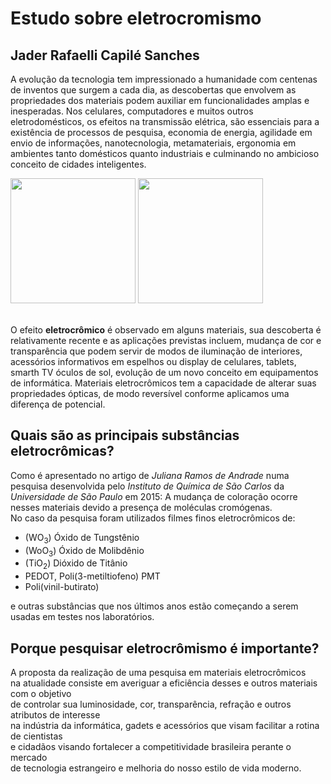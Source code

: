 # Estudo sobre eletrocromismo
## Jader Rafaelli Capilé Sanches

 A evolução da tecnologia tem impressionado a humanidade com centenas de inventos que surgem a cada dia, as descobertas que envolvem as propriedades dos materiais podem auxiliar em funcionalidades amplas e inesperadas.
 Nos celulares, computadores e muitos outros eletrodomésticos, os efeitos na transmissão elétrica, são essenciais para a existência de processos de pesquisa, economia de energia, agilidade em envio de informações, nanotecnologia, metamateriais, ergonomia em ambientes tanto domésticos quanto industriais e culminando no ambicioso conceito de cidades inteligentes.
</br>
<div>
<img src="https://upload.wikimedia.org/wikipedia/commons/5/59/Electrochromic_devices_in_bleach_state%2C_The_MSU_Baroda%2C_India.jpg"  width="200" height="200">
    
<img src="https://upload.wikimedia.org/wikipedia/commons/6/66/Electrochromic_devices_in_color_state%2C_The_MSU_Baroda%2C_India.jpg"   left="300" width="200" height="200" >
</div>
    
</br>

 O efeito **eletrocrômico** é observado em alguns materiais, sua descoberta é relativamente recente e as aplicações previstas incluem, mudança de cor e transparência que podem servir de modos de iluminação de interiores, acessórios informativos em espelhos ou display de celulares, tablets, smarth TV óculos de sol, evolução de um novo conceito em equipamentos de informática. Materiais eletrocrômicos tem a capacidade de alterar suas propriedades ópticas, de modo reversível conforme aplicamos uma diferença de potencial. 

## Quais são as principais substâncias eletrocrômicas?
 Como é apresentado no artigo de *Juliana Ramos de Andrade* numa pesquisa desenvolvida pelo *Instituto de Química de São Carlos* da *Universidade de São Paulo* em 2015: A mudança de coloração ocorre nesses materiais devido a presença de moléculas cromógenas. </br>No caso da pesquisa foram utilizados filmes finos eletrocrômicos de:
 * (WO<sub>3</sub>) Óxido de Tungstênio
 * (WoO<sub>3</sub>) Óxido de Molibdênio 
 * (TiO<sub>2</sub>) Dióxido de Titânio 
 * PEDOT, Poli(3-metiltiofeno) PMT 
 * Poli(vinil-butirato)  
 
 e outras substâncias que nos últimos anos estão começando a serem usadas em testes nos laboratórios.
 
## Porque pesquisar eletrocrômismo é importante?
 A proposta da realização de uma pesquisa em materiais eletrocrômicos </br>na atualidade consiste em averiguar a eficiência desses e outros materiais com o objetivo </br>de controlar sua luminosidade, cor, transparência, refração e outros atributos de interesse</br> na indústria da informática, gadets e acessórios que visam facilitar a rotina de cientistas</br> e cidadãos visando fortalecer a competitividade brasileira perante o mercado </br>de tecnologia estrangeiro e melhoria do nosso estilo de vida moderno. 

